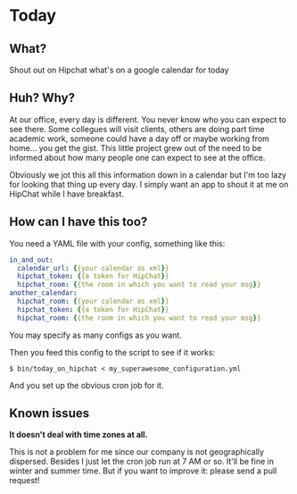 # Today


## What?

Shout out on Hipchat what's on a google calendar for today


## Huh? Why?

At our office, every day is different. You never know who you can expect to see there. Some collegues will visit clients, others are doing part time academic work, someone could have a day off or maybe working from home... you get the gist. This little project grew out of the need to be informed about how many people one can expect to see at the office.

Obviously we jot this all this information down in a calendar but I'm too lazy for looking that thing up every day. I simply want an app to shout it at me on HipChat while I have breakfast.


## How can I have this too?

You need a YAML file with your config, something like this:

```yaml
in_and_out:
  calendar_url: {{your calendar as xml}}
  hipchat_token: {{a token for HipChat}}
  hipchat_room: {{the room in which you want to read your msg}}
another_calendar:
  hipchat_room: {{your calendar as xml}}
  hipchat_token: {{a token for HipChat}}
  hipchat_room: {{the room in which you want to read your msg}}
```

You may specify as many configs as you want.

Then you feed this config to the script to see if it works:

`$ bin/today_on_hipchat < my_superawesome_configuration.yml`

And you set up the obvious cron job for it.


## Known issues

**It doesn't deal with time zones at all.**

This is not a problem for me since our company is not geographically dispersed. Besides I just let the cron job run at 7 AM or so. It'll be fine in winter and summer time. But if you want to improve it: please send a pull request!
